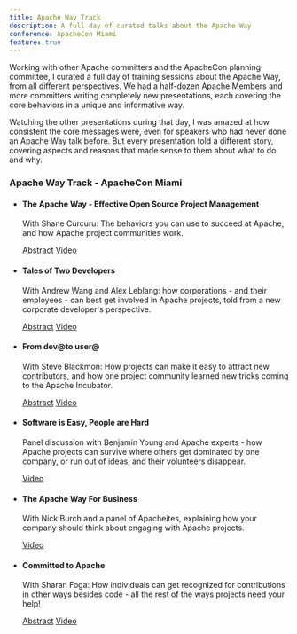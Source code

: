 ```yaml
---
title: Apache Way Track
description: A full day of curated talks about the Apache Way
conference: ApacheCon Miami
feature: true
---
```


Working with other Apache committers and the ApacheCon planning committee,
I curated a full day of training sessions about the Apache Way, from all
different perspectives.  We had a half-dozen Apache Members and more committers 
writing completely new presentations, each covering the core behaviors 
in a unique and informative way.

Watching the other presentations during that day, I was amazed at how consistent 
the core messages were, even for speakers who had never done an Apache Way 
talk before.  But every presentation told a different story, covering 
aspects and reasons that made sense to them about what to do and why.

### Apache Way Track - ApacheCon Miami

<ul class="list-group">
<li class="list-group-item">
  <h4>The Apache Way - Effective Open Source Project Management</h4>
  <p>With Shane Curcuru: The behaviors you can use to succeed at Apache, and how Apache project communities work.
  </p>
  <p>
    <a href="http://shaneslides.com/2017/05/The-Apache-Way/"><span class="fa fa-info-circle"></span> Abstract</a>
    <a href="https://www.youtube.com/watch?v=hpAv54KIgK8"><span class="fa fa-youtube"></span> Video</a>
  </p>
</li>
  <li class="list-group-item">
    <h4>Tales of Two Developers</h4>
    <p>With Andrew Wang and Alex Leblang: how corporations - and their employees - can best get involved in Apache projects, told from a new corporate developer's perspective.
    </p>
    <p>
      <a href="https://whimsy.apache.org/events/talks#Tale_Of_Two_Developers"><span class="fa fa-info-circle"></span> Abstract</a>
      <a href="https://www.youtube.com/watch?v=ea_9qkaTeVw&index=26&list=PLbzoR-pLrL6pLDCyPxByWQwYTL-JrF5Rp"><span class="fa fa-youtube"></span> Video</a>
    </p>
  </li>
  <li class="list-group-item">
    <h4>From dev@to user@</h4>
    <p>With Steve Blackmon: How projects can make it easy to attract new contributors, and how one project community learned new tricks coming to the Apache Incubator.
    </p>
    <p>
      <a href="https://whimsy.apache.org/events/talks#From_Dev_To_User"><span class="fa fa-info-circle"></span> Abstract</a>
      <a href="https://www.youtube.com/watch?v=E9A54x6af8o&list=PLbzoR-pLrL6pLDCyPxByWQwYTL-JrF5Rp&index=27"><span class="fa fa-youtube"></span> Video</a>
    </p>
  </li>
  <li class="list-group-item">
    <h4>Software is Easy, People are Hard</h4>
    <p>Panel discussion with Benjamin Young and Apache experts - how Apache projects can survive where others get dominated by one company, or run out of ideas, and their volunteers disappear.
    </p>
    <p>
      <a href="https://www.youtube.com/watch?v=STkwH6u4p2c&index=24&list=PLbzoR-pLrL6pLDCyPxByWQwYTL-JrF5Rp"><span class="fa fa-youtube"></span> Video</a>
    </p>
  </li>
  <li class="list-group-item">
    <h4>The Apache Way For Business</h4>
    <p>With Nick Burch and a panel of Apacheites, explaining how your company should think about engaging with Apache projects.
    </p>
    <p>
      <a href="https://www.youtube.com/watch?v=u6gEuH6Bsqo&list=PLbzoR-pLrL6pLDCyPxByWQwYTL-JrF5Rp&index=28"><span class="fa fa-youtube"></span> Video</a>
    </p>
  </li>
  <li class="list-group-item">
    <h4>Committed to Apache</h4>
    <p>With Sharan Foga: How individuals can get recognized for contributions in other ways besides code - all the rest of the ways projects need your help!
    </p>
    <p>
      <a href="https://whimsy.apache.org/events/talks#Committed_To_The_Apache_Way"><span class="fa fa-info-circle"></span> Abstract</a>
      <a href="https://www.youtube.com/watch?v=vT-kxmoLs5k&index=25&list=PLbzoR-pLrL6pLDCyPxByWQwYTL-JrF5Rp"><span class="fa fa-youtube"></span> Video</a>
    </p>
  </li>
</ul>


